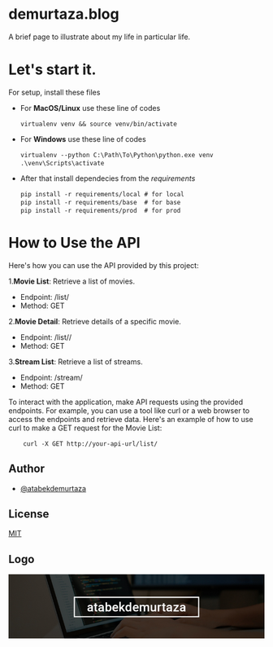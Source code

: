 
# demurtaza.blog

A brief page to illustrate about my life in particular life.

# Let's start it.

For setup, install these files

*   For **MacOS/Linux** use these line of codes

        virtualenv venv && source venv/bin/activate

*   For **Windows** use these line of codes

        virtualenv --python C:\Path\To\Python\python.exe venv
        .\venv\Scripts\activate

*   After that install dependecies from the *requirements*

        pip install -r requirements/local # for local
        pip install -r requirements/base  # for base
        pip install -r requirements/prod  # for prod


# How to Use the API
Here's how you can use the API provided by this project:

1.**Movie List**: Retrieve a list of movies.

* Endpoint: /list/
* Method: GET

2.**Movie Detail**: Retrieve details of a specific movie.

* Endpoint: /list/<lookup>/
* Method: GET

3.**Stream List**: Retrieve a list of streams.

* Endpoint: /stream/
* Method: GET

To interact with the application, make API requests using the provided endpoints. For example, you can use a tool like curl or a web browser to access the endpoints and retrieve data. Here's an example of how to use curl to make a GET request for the Movie List:

        curl -X GET http://your-api-url/list/


## Author

- [@atabekdemurtaza](https://www.github.com/atabekdemurtaza)


## License

[MIT](LICENSE)



## Logo
![Logo](atabekdemurtaza.jpg)

